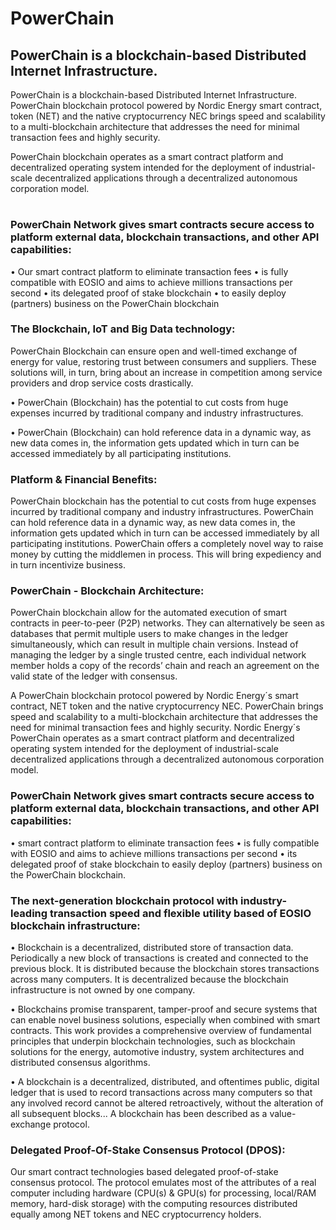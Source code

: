 # PowerChain

## PowerChain is a blockchain-based Distributed Internet Infrastructure. 

PowerChain is a blockchain-based Distributed Internet Infrastructure. PowerChain blockchain protocol powered by Nordic Energy smart contract, token (NET) and the native cryptocurrency NEC brings speed and scalability to a multi-blockchain architecture that addresses the need for minimal transaction fees and highly security.

PowerChain blockchain operates as a smart contract platform and decentralized operating system intended for the deployment of industrial-scale decentralized applications through a decentralized autonomous corporation model.

#

### PowerChain Network gives smart contracts secure access to platform external data, blockchain transactions, and other API capabilities:

•	Our smart contract platform to eliminate transaction fees
•	is fully compatible with EOSIO and aims to achieve millions transactions per second
•	its delegated proof of stake blockchain
•	to easily deploy (partners) business on the PowerChain blockchain


### The Blockchain, IoT and Big Data technology:

PowerChain Blockchain can ensure open and well-timed exchange of energy for value, restoring trust between consumers and suppliers. These solutions will, in turn, bring about an increase in competition among service providers and drop service costs drastically.

•	PowerChain (Blockchain) has the potential to cut costs from huge expenses incurred by traditional company and industry infrastructures.

•	PowerChain (Blockchain) can hold reference data in a dynamic way, as new data comes in, the information gets updated which in turn can be accessed immediately by all participating institutions.



### Platform & Financial Benefits:

PowerChain blockchain has the potential to cut costs from huge expenses incurred by traditional company and industry infrastructures. PowerChain can hold reference data in a dynamic way, as new data comes in, the information gets updated which in turn can be accessed immediately by all participating institutions. PowerChain offers a completely novel way to raise money by cutting the middlemen in process. This will bring expediency and in turn incentivize business. 



### PowerChain - Blockchain Architecture:

PowerChain blockchain allow for the automated execution of smart contracts in peer-to-peer (P2P) networks. They can alternatively be seen as databases that permit multiple users to make changes in the ledger simultaneously, which can result in multiple chain versions. Instead of managing the ledger by a single trusted centre, each individual network member holds a copy of the records’ chain and reach an agreement on the valid state of the ledger with consensus.

A PowerChain blockchain protocol powered by Nordic Energy´s smart contract, NET token and the native cryptocurrency NEC. PowerChain brings speed and scalability to a multi-blockchain architecture that addresses the need for minimal transaction fees and highly security. Nordic Energy´s PowerChain operates as a smart contract platform and decentralized operating system intended for the deployment of industrial-scale decentralized applications through a decentralized autonomous corporation model.



### PowerChain Network gives smart contracts secure access to platform external data, blockchain transactions, and other API capabilities:

•	smart contract platform to eliminate transaction fees
•	is fully compatible with EOSIO and aims to achieve millions transactions per second
•	its delegated proof of stake blockchain to easily deploy (partners) business on the PowerChain blockchain.



### The next-generation blockchain protocol with industry- leading transaction speed and flexible utility based of EOSIO blockchain infrastructure:

•	Blockchain is a decentralized, distributed store of transaction data. Periodically a new block of transactions is created and connected to the previous block. It is distributed because the blockchain stores transactions across many computers. It is decentralized because the blockchain infrastructure is not owned by one company.

•	Blockchains promise transparent, tamper-proof and secure systems that can enable novel business solutions, especially when combined with smart contracts. This work provides a comprehensive overview of fundamental principles that underpin blockchain technologies, such as blockchain solutions for the energy, automotive industry, system architectures and distributed consensus algorithms.

•	A blockchain is a decentralized, distributed, and oftentimes public, digital ledger that is used to record transactions across many computers so that any involved record cannot be altered retroactively, without the alteration of all subsequent blocks... A blockchain has been described as a value-exchange protocol.



### Delegated Proof-Of-Stake Consensus Protocol (DPOS):

Our smart contract technologies based delegated proof-of-stake consensus protocol. The protocol emulates most of the attributes of a real computer including hardware (CPU(s) & GPU(s) for processing, local/RAM memory, hard-disk storage) with the computing resources distributed equally among NET tokens and NEC cryptocurrency holders.

# 
